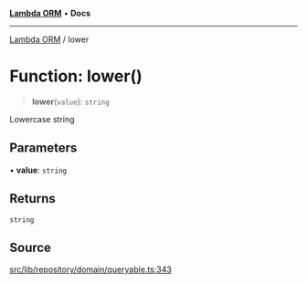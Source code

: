 [**Lambda ORM**](../README.md) • **Docs**

***

[Lambda ORM](../README.md) / lower

# Function: lower()

> **lower**(`value`): `string`

Lowercase string

## Parameters

• **value**: `string`

## Returns

`string`

## Source

[src/lib/repository/domain/queryable.ts:343](https://github.com/lambda-orm/lambdaorm-base/blob/1d2abad50f28511cd0e6125c8c883a452d54160f/src/lib/repository/domain/queryable.ts#L343)
